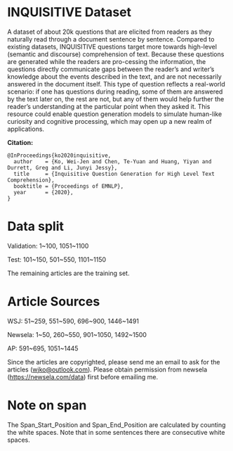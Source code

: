 # INQUISITIVE Dataset 
A dataset of about 20k questions that are elicited from readers as they naturally read through a document sentence by sentence.  Compared to existing datasets, INQUISITIVE questions target more towards high-level (semantic and discourse) comprehension of text. Because these questions are generated while the readers are pro-cessing the information, the questions directly communicate gaps between the reader’s and writer’s knowledge about the events described in the text, and are not necessarily answered in the document itself. This type of question reflects a real-world scenario: if one has questions during reading, some of them are answered by the text later on, the rest are not, but any of them would help further the reader’s understanding at the  particular point when they asked it.  This resource could enable question generation models to simulate human-like curiosity and cognitive processing, which may open up a new realm of applications. 

**Citation:**
```
@InProceedings{ko2020inquisitive,
  author    = {Ko, Wei-Jen and Chen, Te-Yuan and Huang, Yiyan and Durrett, Greg and Li, Junyi Jessy},
  title     = {Inquisitive Question Generation for High Level Text Comprehension},
  booktitle = {Proceedings of EMNLP},
  year      = {2020},
}
```


# Data split
Validation: 1\~100, 1051\~1100

Test: 101\~150, 501\~550, 1101\~1150

The remaining articles are the training set.

# Article Sources
WSJ: 51\~259, 551\~590, 696\~900, 1446\~1491

Newsela: 1\~50, 260\~550, 901\~1050, 1492\~1500

AP: 591\~695, 1051\~1445

Since the articles are copyrighted, please send me an email to ask for the articles (wjko@outlook.com). Please obtain permission from newsela (https://newsela.com/data) first before emailing me.


# Note on span
The Span_Start_Position	and Span_End_Position are calculated by counting the white spaces. Note that in some sentences there are consecutive white spaces.
